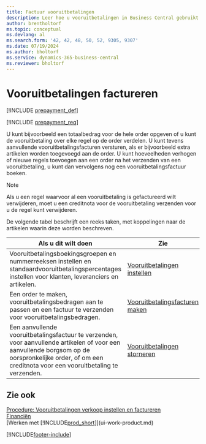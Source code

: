 ```yaml
---
title: Factuur vooruitbetalingen
description: Leer hoe u vooruitbetalingen in Business Central gebruikt om borgsommen te factureren en te innen van klanten en borgsommen over te maken aan leveranciers.
author: brentholtorf
ms.topic: conceptual
ms.devlang: al
ms.search.form: '42, 42, 48, 50, 52, 9305, 9307'
ms.date: 07/19/2024
ms.author: bholtorf
ms.service: dynamics-365-business-central
ms.reviewer: bholtorf
---
```


# Vooruitbetalingen factureren

[!INCLUDE [prepayment_def](includes/prepayment_def.md)]

[!INCLUDE [prepayment_req](includes/prepayment_req.md)]

U kunt bijvoorbeeld een totaalbedrag voor de hele order opgeven of u kunt de vooruitbetaling over elke regel op de order verdelen. U kunt tevens aanvullende vooruitbetalingsfacturen versturen, als er bijvoorbeeld extra artikelen worden toegevoegd aan de order. U kunt hoeveelheden verhogen of nieuwe regels toevoegen aan een order na het verzenden van een vooruitbetaling, u kunt dan vervolgens nog een vooruitbetalingsfactuur boeken.  

> [!NOTE]
> Als u een regel waarvoor al een vooruitbetaling is gefactureerd wilt verwijderen, moet u een creditnota voor de vooruitbetaling verzenden voor u de regel kunt verwijderen.

De volgende tabel beschrijft een reeks taken, met koppelingen naar de artikelen waarin deze worden beschreven.

|**Als u dit wilt doen**|**Zie**|  
|------------|-------------|  
|Vooruitbetalingsboekingsgroepen en nummerreeksen instellen en standaardvooruitbetalingspercentages instellen voor klanten, leveranciers en artikelen.|[Vooruitbetalingen instellen](finance-set-up-prepayments.md)|
|Een order te maken, vooruitbetalingsbedragen aan te passen en een factuur te verzenden voor vooruitbetalingsbedragen.|[Vooruitbetalingsfacturen maken](finance-how-to-create-prepayment-invoices.md)|  
|Een aanvullende vooruitbetalingsfactuur te verzenden, voor aanvullende artikelen of voor een aanvullende borgsom op de oorspronkelijke order, of om een creditnota voor een vooruitbetaling te verzenden.|[Vooruitbetalingen storneren](finance-how-to-correct-prepayments.md)|  

## Zie ook

[Procedure: Vooruitbetalingen verkoop instellen en factureren](walkthrough-setting-up-and-invoicing-sales-prepayments.md)  
[Financiën](finance.md)  
[Werken met [!INCLUDE[prod_short](includes/prod_short.md)]](ui-work-product.md)  


[!INCLUDE[footer-include](includes/footer-banner.md)]
